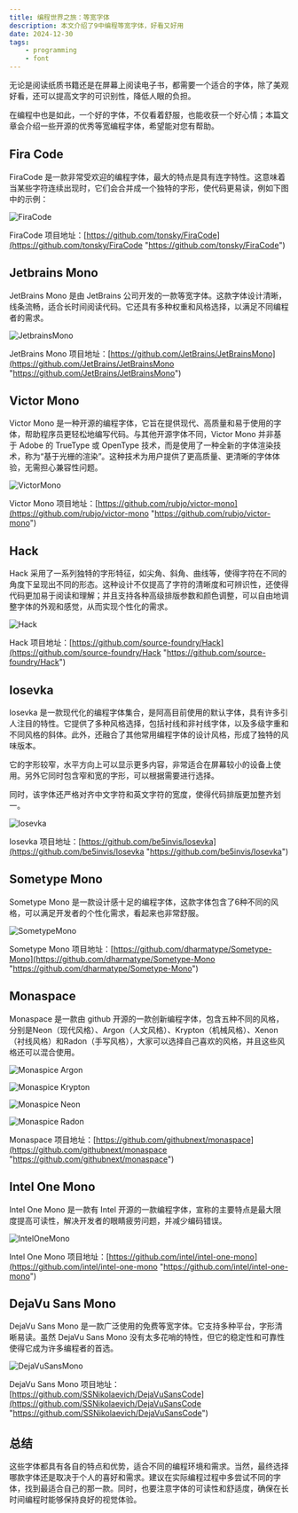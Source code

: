 ```yaml
---
title: 编程世界之旅：等宽字体
description: 本文介绍了9中编程等宽字体，好看又好用
date: 2024-12-30
tags: 
    - programming
    - font
---
```


无论是阅读纸质书籍还是在屏幕上阅读电子书，都需要一个适合的字体，除了美观好看，还可以提高文字的可识别性，降低人眼的负担。

在编程中也是如此，一个好的字体，不仅看着舒服，也能收获一个好心情；本篇文章会介绍一些开源的优秀等宽编程字体，希望能对您有帮助。

## Fira Code

FiraCode 是一款非常受欢迎的编程字体，最大的特点是具有连字特性。这意味着当某些字符连续出现时，它们会合并成一个独特的字形，使代码更易读，例如下图中的示例：

![FiraCode](https://img.softkern.com/FiraCode.png)

FiraCode 项目地址：[https://github.com/tonsky/FiraCode](https://github.com/tonsky/FiraCode "https://github.com/tonsky/FiraCode")

## Jetbrains Mono

JetBrains Mono 是由 JetBrains 公司开发的一款等宽字体。这款字体设计清晰，线条流畅，适合长时间阅读代码。它还具有多种权重和风格选择，以满足不同编程者的需求。

![JetbrainsMono](https://img.softkern.com/JetbrainsMono.png)

JetBrains Mono 项目地址：[https://github.com/JetBrains/JetBrainsMono](https://github.com/JetBrains/JetBrainsMono "https://github.com/JetBrains/JetBrainsMono")

## Victor Mono

Victor Mono 是一种开源的编程字体，它旨在提供现代、高质量和易于使用的字体，帮助程序员更轻松地编写代码。与其他开源字体不同，Victor Mono 并非基于 Adobe 的 TrueType 或 OpenType 技术，而是使用了一种全新的字体渲染技术，称为“基于光栅的渲染”。这种技术为用户提供了更高质量、更清晰的字体体验，无需担心兼容性问题。

![VictorMono](https://img.softkern.com/VictorMono.png)

Victor Mono 项目地址：[https://github.com/rubjo/victor-mono](https://github.com/rubjo/victor-mono "https://github.com/rubjo/victor-mono")

## Hack

Hack 采用了一系列独特的字形特征，如尖角、斜角、曲线等，使得字符在不同的角度下呈现出不同的形态。这种设计不仅提高了字符的清晰度和可辨识性，还使得代码更加易于阅读和理解；并且支持各种高级排版参数和颜色调整，可以自由地调整字体的外观和感觉，从而实现个性化的需求。

![Hack](https://img.softkern.com/Hack.png)

Hack 项目地址：[https://github.com/source-foundry/Hack](https://github.com/source-foundry/Hack "https://github.com/source-foundry/Hack")

## Iosevka

Iosevka 是一款现代化的编程字体集合，是阿高目前使用的默认字体，具有许多引人注目的特性。它提供了多种风格选择，包括衬线和非衬线字体，以及多级字重和不同风格的斜体。此外，还融合了其他常用编程字体的设计风格，形成了独特的风味版本。

它的字形较窄，水平方向上可以显示更多内容，非常适合在屏幕较小的设备上使用。另外它同时包含窄和宽的字形，可以根据需要进行选择。

同时，该字体还严格对齐中文字符和英文字符的宽度，使得代码排版更加整齐划一。

![Iosevka](https://img.softkern.com/Iosevka.png)

Iosevka 项目地址：[https://github.com/be5invis/Iosevka](https://github.com/be5invis/Iosevka "https://github.com/be5invis/Iosevka")

## Sometype Mono

Sometype Mono 是一款设计感十足的编程字体，这款字体包含了6种不同的风格，可以满足开发者的个性化需求，看起来也非常舒服。

![SometypeMono](https://img.softkern.com/SometypeMono.png)

Sometype Mono 项目地址：[https://github.com/dharmatype/Sometype-Mono](https://github.com/dharmatype/Sometype-Mono "https://github.com/dharmatype/Sometype-Mono")

## Monaspace

Monaspace 是一款由 github 开源的一款创新编程字体，包含五种不同的风格，分别是Neon（现代风格）、Argon（人文风格）、Krypton（机械风格）、Xenon（衬线风格）和Radon（手写风格），大家可以选择自己喜欢的风格，并且这些风格还可以混合使用。

![Monaspice Argon](https://img.softkern.com/MonaspiceAr.png)

![Monaspice Krypton](https://img.softkern.com/MonaspiceKr.png)

![Monaspice Neon](https://img.softkern.com/MonaspiceNe.png)

![Monaspice Radon](https://img.softkern.com/MonaspiceRn.png)

Monaspace 项目地址：[https://github.com/githubnext/monaspace](https://github.com/githubnext/monaspace "https://github.com/githubnext/monaspace")

## Intel One Mono

Intel One Mono 是一款有 Intel 开源的一款编程字体，宣称的主要特点是最大限度提高可读性，解决开发者的眼睛疲劳问题，并减少编码错误。

![IntelOneMono](https://img.softkern.com/IntelOneMono.png)

Intel One Mono 项目地址：[https://github.com/intel/intel-one-mono](https://github.com/intel/intel-one-mono "https://github.com/intel/intel-one-mono")

## DejaVu Sans Mono

DejaVu Sans Mono 是一款广泛使用的免费等宽字体。它支持多种平台，字形清晰易读。虽然 DejaVu Sans Mono 没有太多花哨的特性，但它的稳定性和可靠性使得它成为许多编程者的首选。

![DejaVuSansMono](https://img.softkern.com/DejaVuSansMono.png)

DejaVu Sans Mono 项目地址：[https://github.com/SSNikolaevich/DejaVuSansCode](https://github.com/SSNikolaevich/DejaVuSansCode "https://github.com/SSNikolaevich/DejaVuSansCode")

## 总结

这些字体都具有各自的特点和优势，适合不同的编程环境和需求。当然，最终选择哪款字体还是取决于个人的喜好和需求。建议在实际编程过程中多尝试不同的字体，找到最适合自己的那一款。同时，也要注意字体的可读性和舒适度，确保在长时间编程时能够保持良好的视觉体验。
